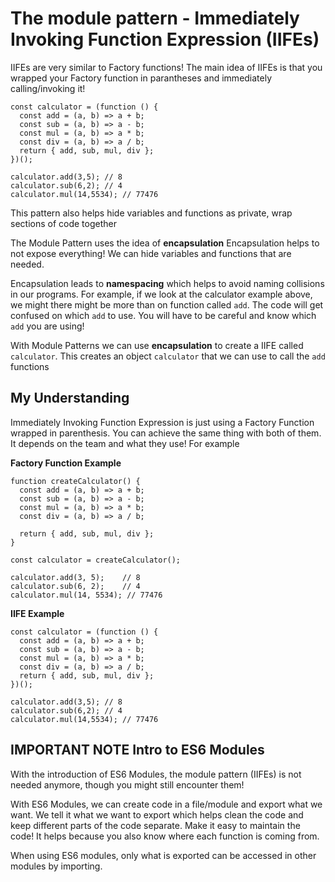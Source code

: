 # The module pattern - Immediately Invoking Function Expression (IIFEs)

IIFEs are very similar to Factory functions! The main idea of IIFEs is that you wrapped your Factory function in parantheses and immediately calling/invoking it!

```
const calculator = (function () {
  const add = (a, b) => a + b;
  const sub = (a, b) => a - b;
  const mul = (a, b) => a * b;
  const div = (a, b) => a / b;
  return { add, sub, mul, div };
})();

calculator.add(3,5); // 8
calculator.sub(6,2); // 4
calculator.mul(14,5534); // 77476
```

This pattern also helps hide variables and functions as private, wrap sections of code together

The Module Pattern uses the idea of **encapsulation**
Encapsulation helps to not expose everything! We can hide variables and functions that are needed.

Encapsulation leads to **namespacing** which helps to avoid naming collisions in our programs. For example, if we look at the calculator example above, we might there might be more than on function called `add`. The code will get confused on which `add` to use. You will have to be careful and know which `add` you are using!

With Module Patterns we can use **encapsulation** to create a IIFE called `calculator`. This creates an object `calculator` that we can use to call the `add` functions

## My Understanding

Immediately Invoking Function Expression is just using a Factory Function wrapped in parenthesis. You can achieve the same thing with both of them. It depends on the team and what they use! For example

**Factory Function Example**

```
function createCalculator() {
  const add = (a, b) => a + b;
  const sub = (a, b) => a - b;
  const mul = (a, b) => a * b;
  const div = (a, b) => a / b;

  return { add, sub, mul, div };
}

const calculator = createCalculator();

calculator.add(3, 5);    // 8
calculator.sub(6, 2);    // 4
calculator.mul(14, 5534); // 77476
```

**IIFE Example**

```
const calculator = (function () {
  const add = (a, b) => a + b;
  const sub = (a, b) => a - b;
  const mul = (a, b) => a * b;
  const div = (a, b) => a / b;
  return { add, sub, mul, div };
})();

calculator.add(3,5); // 8
calculator.sub(6,2); // 4
calculator.mul(14,5534); // 77476
```

## IMPORTANT NOTE Intro to ES6 Modules

With the introduction of ES6 Modules, the module pattern (IIFEs) is not needed anymore, though you might still encounter them!

With ES6 Modules, we can create code in a file/module and export what we want. We tell it what we want to export which helps clean the code and keep different parts of the code separate. Make it easy to maintain the code! It helps because you also know where each function is coming from.

When using ES6 modules, only what is exported can be accessed in other modules by importing.
